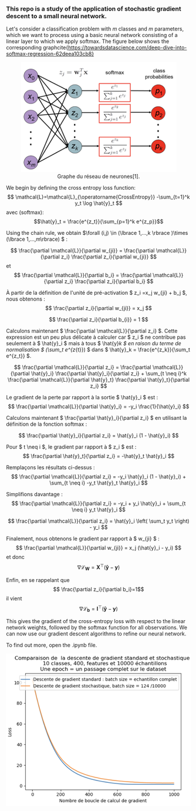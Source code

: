 ### This repo is a study of the application of stochastic gradient descent to a small neural network.

Let's consider a classification problem with $m$ classes and $m$ parameters, which we want to process using a basic neural network consisting of a linear layer to which we apply softmax. The figure below shows the corresponding graphcite{https://towardsdatascience.com/deep-dive-into-softmax-regression-62deea103cb8}

<center>
    <figure>
        <img src="./img/SLSFM.png" alt="Network" width = "500" height="300">
        <figcaption>Graphe du réseau de neurones[1].</figcaption>
    </figure>
</center>


We begin by defining the cross entropy loss function:
$$ \mathcal{L}=\mathcal{L}_{\operatorname{CrossEntropy}} -\sum_{t=1}^k y_t \log \hat{y}_t $$
avec (softmax):
 $$\hat{y}_t = \frac{e^{z_t}}{\sum_{p=1}^k e^{z_p}}$$

Using the chain rule, we obtain $\forall (i,j) \in (\lbrace 1,...,k \rbrace )\times (\lbrace 1,...,m\rbrace) $ : 


$$ \frac{\partial \mathcal{L}}{\partial w_{ji}} = \frac{\partial \mathcal{L}}{\partial z_i} \frac{\partial z_i}{\partial w_{ji}} $$
et 
$$ \frac{\partial \mathcal{L}}{\partial b_i} = \frac{\partial \mathcal{L}}{\partial z_i} \frac{\partial z_i}{\partial b_i} $$

À partir de la définition de l'unité de pré-activation $ z_i =x_j w_{ji} + b_j $, nous obtenons :
$$ \frac{\partial z_i}{\partial w_{ji}} = x_j $$

$$ \frac{\partial z_i}{\partial b_{i}} = 1 $$

Calculons maintenant $ \frac{\partial \mathcal{L}}{\partial z_i} $. Cette expression est un peu plus délicate à calculer car $ z_i $ ne contribue pas seulement à $ \hat{y}_i $ mais à tous $ \hat{y}_k $ en raison du terme de normalisation $ (\sum_t e^{z_{t}}) $ dans $ \hat{y}_k = \frac{e^{z_k}}{\sum_t e^{z_t}} $.



$$ \frac{\partial \mathcal{L}}{\partial z_i} = \frac{\partial \mathcal{L}}{\partial \hat{y}_i} \frac{\partial \hat{y}_i}{\partial z_i} + \sum_{t \neq i}^k \frac{\partial \mathcal{L}}{\partial \hat{y}_t} \frac{\partial \hat{y}_t}{\partial z_i} $$

Le gradient de la perte par rapport à la sortie $ \hat{y}_i $ est :
$$ \frac{\partial \mathcal{L}}{\partial \hat{y}_i} = -y_i \frac{1}{\hat{y}_i} $$

Calculons maintenant $ \frac{\partial \hat{y}_i}{\partial z_i} $ en utilisant la définition de la fonction softmax :

$$ \frac{\partial \hat{y}_i}{\partial z_i} = \hat{y}_i (1 - \hat{y}_i) $$

Pour $ t \neq i $, le gradient par rapport à $ z_i $ est :
$$ \frac{\partial \hat{y}_t}{\partial z_i} = -\hat{y}_t \hat{y}_i $$

Remplaçons les résultats ci-dessus :
$$ \frac{\partial \mathcal{L}}{\partial z_i} = -y_i \hat{y}_i (1 - \hat{y}_i) + \sum_{t \neq i} -y_t \hat{y}_t \hat{y}_i $$

Simplifions davantage :
$$ \frac{\partial \mathcal{L}}{\partial z_i} = -y_i + y_i \hat{y}_i + \sum_{t \neq i} y_t \hat{y}_i $$

$$ \frac{\partial \mathcal{L}}{\partial z_i} = \hat{y}_i \left( \sum_t y_t \right) - y_i $$

Finalement, nous obtenons le gradient par rapport à $ w_{ji} $ :
$$ \frac{\partial \mathcal{L}}{\partial w_{ji}} = x_j (\hat{y}_i - y_i) $$
et donc $$\nabla \mathcal{L}_\textbf{W}=\textbf{X}^\top(\mathbf{\hat{y}} - \mathbf{y})$$


Enfin, en se rappelant que $$ \frac{\partial z_i}{\partial b_i}=1$$  il vient $$ \nabla \mathcal{L}_{\mathbf{b}} = \mathbf{I}^\top(\mathbf{\hat{y}} - \mathbf{y})$$


This gives the gradient of the cross-entropy loss with respect to the linear network weights, followed by the softmax function for all observations.
We can now use our gradient descent algorithms to refine our neural network.

To find out more, open the .ipynb file.


![descente](img/COMPSTOSTDLOOP.png)